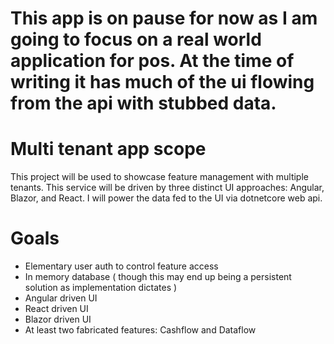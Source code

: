 # This app is on pause for now as I am going to focus on a real world application for pos. At the time of writing it has much of the ui flowing from the api with stubbed data.

# Multi tenant app scope

This project will be used to showcase feature management with multiple tenants. This service will be driven by three distinct UI approaches: Angular, Blazor, and React. I will power the data fed to the UI via dotnetcore web api.

# Goals
- Elementary user auth to control feature access
- In memory database ( though this may end up being a persistent solution as implementation dictates )
- Angular driven UI
- React driven UI
- Blazor driven UI
- At least two fabricated features: Cashflow and Dataflow
